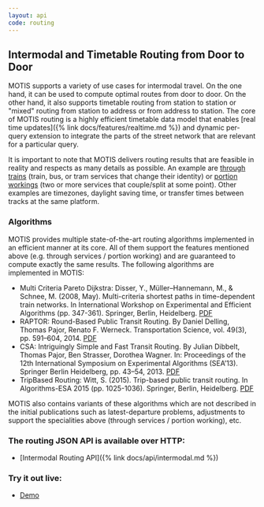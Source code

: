```yaml
---
layout: api
code: routing
---
```


## Intermodal and Timetable Routing from Door to Door

MOTIS supports a variety of use cases for intermodal travel. On the one hand, it can be used to compute optimal routes from door to door. On the other hand, it also supports timetable routing from station to station or "mixed" routing from station to address or from address to station. The core of MOTIS routing is a highly efficient timetable data model that enables [real time updates]({% link docs/features/realtime.md %}) and dynamic per-query extension to integrate the parts of the street network that are relevant for a particular query.

It is important to note that MOTIS delivers routing results that are feasible in reality and respects as many details as possible. An example are [through trains](https://en.wikipedia.org/wiki/Through_train) (train, bus, or tram services that change their identity) or [portion workings](https://en.wikipedia.org/wiki/Portion_working) (two or more services that couple/split at some point). Other examples are timezones, daylight saving time, or transfer times between tracks at the same platform.


### Algorithms

MOTIS provides multiple state-of-the-art routing algorithms implemented in an efficient manner at its core. All of them support the features mentioned above (e.g. through services / portion working) and are guaranteed to compute exactly the same results. The following algorithms are implemented in MOTIS:

  - Multi Criteria Pareto Dijkstra: Disser, Y., Müller–Hannemann, M., & Schnee, M. (2008, May). Multi-criteria shortest paths in time-dependent train networks. In International Workshop on Experimental and Efficient Algorithms (pp. 347-361). Springer, Berlin, Heidelberg. [PDF](https://www2.mathematik.tu-darmstadt.de/~disser/pdfs/DisserMullerHannemannSchnee08.pdf)
  - RAPTOR: Round-Based Public Transit Routing. By Daniel Delling, Thomas Pajor, Renato F. Werneck. Transportation Science, vol. 49(3), pp. 591–604, 2014. [PDF](https://pubsonline.informs.org/doi/10.1287/trsc.2014.0534)
  - CSA: Intriguingly Simple and Fast Transit Routing. By Julian Dibbelt, Thomas Pajor, Ben Strasser, Dorothea Wagner. In: Proceedings of the 12th International Symposium on Experimental Algorithms (SEA’13). Springer Berlin Heidelberg, pp. 43–54, 2013. [PDF](http://tpajor.com/assets/paper/dpsw-isftr-13.pdf)
  - TripBased Routing: Witt, S. (2015). Trip-based public transit routing. In Algorithms-ESA 2015 (pp. 1025-1036). Springer, Berlin, Heidelberg. [PDF](https://arxiv.org/pdf/1504.07149)

MOTIS also contains variants of these algorithms which are not described in the initial publications such as latest-departure problems, adjustments to support the specialities above (through services / portion working), etc.

### The routing JSON API is available over HTTP:

  - [Intermodal Routing API]({% link docs/api/intermodal.md %})

### Try it out live:

  - [Demo](https://demo.motis-project.de/public/)